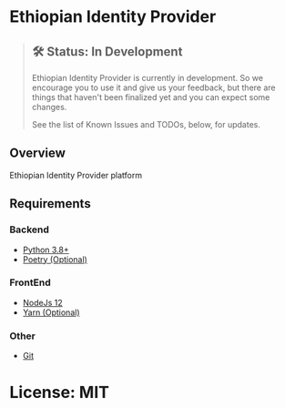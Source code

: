 # Ethiopian Identity Provider


> ## 🛠 Status: In Development
> Ethiopian Identity Provider is currently in development. So we encourage you to use it and give us your feedback, but there are things that haven't been finalized yet and you can expect some changes.
>
> See the list of Known Issues and TODOs, below, for updates.

## Overview

Ethiopian Identity Provider platform


## Requirements

### Backend
    
- [Python 3.8+][Python]
- [Poetry (Optional)][Poetry]

### FrontEnd
    
- [NodeJs 12][NodeJs]
- [Yarn (Optional)][Yarn]

### Other
    
- [Git][Git]


# License: MIT

[Python]: https://python.org/
[Poetry]: https://python-poetry.org/
[NodeJs]: https://nodejs.org/en/download/
[Yarn]: https://yarnpkg.com/
[Git]: https://git-scm.com/
